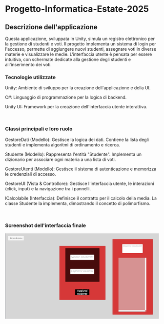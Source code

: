 # Progetto-Informatica-Estate-2025
## Descrizione dell'applicazione
Questa applicazione, sviluppata in Unity, simula un registro elettronico per la gestione di studenti e voti. Il progetto implementa un sistema di login per l'accesso, permette di aggiungere nuovi studenti, assegnare voti in diverse materie e visualizzare le medie. L'interfaccia utente è pensata per essere intuitiva, con schermate dedicate alla gestione degli studenti e all'inserimento dei voti.
<br>

### Tecnologie utilizzate
Unity: Ambiente di sviluppo per la creazione dell'applicazione e della UI.

C#: Linguaggio di programmazione per la logica di backend.

Unity UI: Framework per la creazione dell'interfaccia utente interattiva.

<br>

### Classi principali e loro ruolo
GestoreDati (Modello): Gestisce la logica dei dati. Contiene la lista degli studenti e implementa algoritmi di ordinamento e ricerca.

Studente (Modello): Rappresenta l'entità "Studente". Implementa un dizionario per associare ogni materia a una lista di voti.

GestoreUtenti (Modello): Gestisce il sistema di autenticazione e memorizza le credenziali di accesso.

GestoreUI (Vista & Controllore): Gestisce l'interfaccia utente, le interazioni (click, input) e la navigazione tra i pannelli.

ICalcolabile (Interfaccia): Definisce il contratto per il calcolo della media. La classe Studente la implementa, dimostrando il concetto di polimorfismo.

<br>

### Screenshot dell'interfaccia finale
![Screenshot del registro](https://raw.githubusercontent.com/thomas-fragrante/Progetto-Informatica-Estate-2025/main/Screenshots/Screenshot%202025-09-05%20152423.png)

